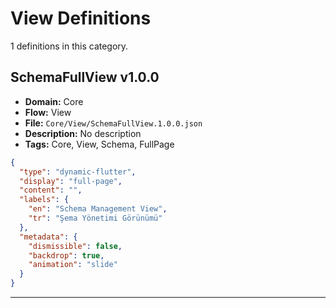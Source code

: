 # View Definitions

1 definitions in this category.


## SchemaFullView v1.0.0

- **Domain:** Core
- **Flow:** View
- **File:** `Core/View/SchemaFullView.1.0.0.json`
- **Description:** No description
- **Tags:** Core, View, Schema, FullPage

```json
{
  "type": "dynamic-flutter",
  "display": "full-page",
  "content": "",
  "labels": {
    "en": "Schema Management View",
    "tr": "Şema Yönetimi Görünümü"
  },
  "metadata": {
    "dismissible": false,
    "backdrop": true,
    "animation": "slide"
  }
}
```

---

